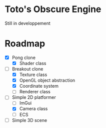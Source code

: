 
# Toto's Obscure Engine

Still in developpement

# Roadmap

- [x] Pong clone
  - [x] Shader class
- [ ] Breakout clone
  - [x] Texture class
  - [x] OpenGL object abstraction
  - [x] Coordinate system
  - [ ] Renderer class
- [ ] Simple 2D platformer
  - [ ] ImGui
  - [x] Camera class
  - [ ] ECS
- [ ] Simple 3D scene
